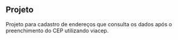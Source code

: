 ## Projeto

Projeto para cadastro de endereços que consulta os dados após o preenchimento do CEP utilizando viacep.
